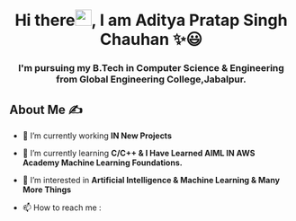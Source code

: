 <h1 align="center">Hi there<img src="https://github.com/TheDudeThatCode/TheDudeThatCode/blob/master/Assets/Hi.gif" width="29px">, I am Aditya Pratap Singh Chauhan</a> ✨😃</h1>
<h3 align="center">I'm pursuing my B.Tech in Computer Science & Engineering from Global Engineering College,Jabalpur.</h3>

## About Me ✍
- 🔭 I’m currently working **IN New Projects**

- 🌱 I’m currently learning **C/C++ & I Have Learned AIML IN AWS Academy Machine Learning Foundations.**

- 👀 I’m interested in **Artificial Intelligence & Machine Learning & Many More Things**

- 📫 How to reach me : 
